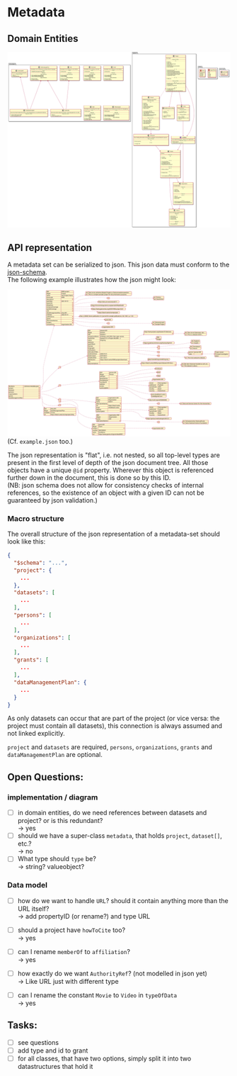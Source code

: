 # Metadata

## Domain Entities

![domain entities](./domain-entities.svg)

## API representation

A metadata set can be serialized to json. This json data must conform to the [json-schema](schema-metadata.json).  
The following example illustrates how the json might look:

![json example](./api-example.svg)  
(Cf. `example.json` too.)

The json representation is "flat", i.e. not nested, so all top-level types are present in the first level of depth of the json document tree. All those objects have a unique `@id` property. Wherever this object is referenced further down in the document, this is done so by this ID.  
(NB: json schema does not allow for consistency checks of internal references, so the existence of an object with a given ID can not be guaranteed by json validation.)

### Macro structure

The overall structure of the json representation of a metadata-set should look like this:

```json
{
  "$schema": "...",
  "project": {
    ...
  },
  "datasets": [
    ...
  ],
  "persons": [
    ...
  ],
  "organizations": [
    ...
  ],
  "grants": [
    ...
  ],
  "dataManagementPlan": {
    ...
  }
}
```

As only datasets can occur that are part of the project (or vice versa: the project must contain all datasets), this connection is always assumed and not linked explicitly.

`project` and `datasets` are required, `persons`, `organizations`, `grants` and `dataManagementPlan` are optional.


## Open Questions:

### implementation / diagram

- [ ] in domain entities, do we need references between datasets and project? or is this redundant?  
  -> yes
- [ ] should we have a super-class `metadata`, that holds `project`, `dataset[]`, etc.?  
  -> no
- [ ] What type should `type` be?  
  -> string? valueobject?

### Data model
- [ ] how do we want to handle `URL`? should it contain anything more than the URL itself?  
  -> add propertyID (or rename?) and type URL
- [ ] should a project have `howToCite` too?  
  -> yes
- [ ] can I rename `memberOf` to `affiliation`?  
  -> yes
- [ ] how exactly do we want `AuthorityRef`? (not modelled in json yet)  
  -> Like URL just with different type
- [ ] can I rename the constant `Movie` to `Video` in `typeOfData`  
  -> yes


## Tasks:
- [ ] see questions
- [ ] add type and id to grant
- [ ] for all classes, that have two options, simply split it into two datastructures that hold it
